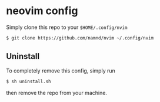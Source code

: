 # neovim config

Simply clone this repo to your `$HOME/.config/nvim`

```bash
$ git clone https://github.com/namnd/nvim ~/.config/nvim
```

## Uninstall

To completely remove this config, simply run
```bash
$ sh uninstall.sh
```

then remove the repo from your machine.
